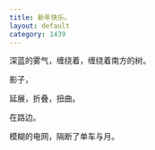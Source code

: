 ```yaml
---
title: 新年快乐。
layout: default
category: 1439
---
```


深蓝的雾气，缠绕着，缠绕着南方的树。

影子，

延展，折叠，扭曲。

在路边。

模糊的电网，隔断了单车与月。
